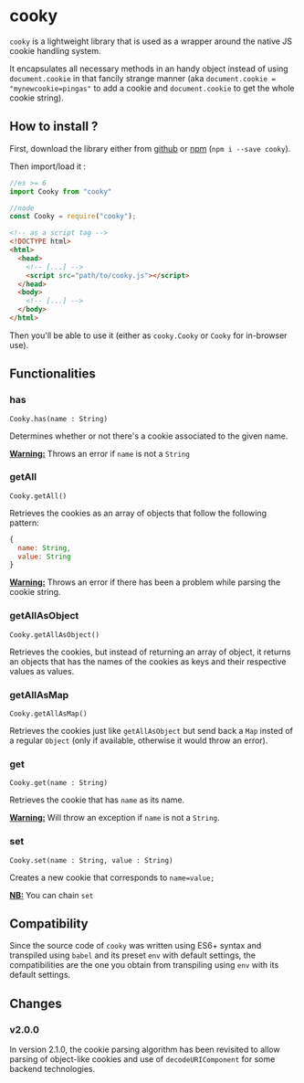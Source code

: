 # cooky

`cooky` is a lightweight library that is used as a wrapper around the native JS cookie handling system.

It encapsulates all necessary methods in an handy object instead of using `document.cookie` in that fancily strange manner (aka `document.cookie = "mynewcookie=pingas"` to add a cookie and `document.cookie` to get the whole cookie string).



## How to install ?

First, download the library either from [github]() or [npm]() (`npm i --save cooky`).

Then import/load it :

```js
//es >= 6
import Cooky from "cooky"
```

```js
//node
const Cooky = require("cooky");
```

```html
<!-- as a script tag -->
<!DOCTYPE html>
<html>
  <head>
    <!-- [...] -->
    <script src="path/to/cooky.js"></script>
  </head>
  <body>
    <!-- [...] -->
  </body>
</html>
```

Then you'll be able to use it (either as `cooky.Cooky` or `Cooky` for in-browser use).



## Functionalities

### has

`Cooky.has(name : String)`

Determines whether or not there's a cookie associated to the given name.

**<u>Warning:</u>** Throws an error if `name` is not a `String`



### getAll

`Cooky.getAll()`

Retrieves the cookies as an array of objects that follow the following pattern:

```js
{
  name: String,
  value: String
}
```

**<u>Warning:</u>** Throws an error if there has been a problem while parsing the cookie string.



### getAllAsObject

`Cooky.getAllAsObject()`

Retrieves the cookies, but instead of returning an array of object, it returns an objects that has the names of the cookies as keys and their respective values as values.



### getAllAsMap

`Cooky.getAllAsMap()`

Retrieves the cookies just like `getAllAsObject` but send back a `Map` insted of a regular `Object` (only if available, otherwise it would throw an error).



### get

`Cooky.get(name : String)`

Retrieves the cookie that has `name` as its name.

**<u>Warning:</u>** Will throw an exception if `name` is not a `String`.



### set

`Cooky.set(name : String, value : String)`

Creates a new cookie that corresponds to `name=value; ` 

**<u>NB:</u>** You can chain `set`



## Compatibility

Since the source code of `cooky` was written using ES6+ syntax and transpiled using `babel` and its preset `env` with default settings, the compatibilities are the one you obtain from transpiling using `env` with its default settings.

## Changes
### v2.0.0
In version 2.1.0, the cookie parsing algorithm has been revisited to allow parsing of object-like cookies and use of `decodeURIComponent` for some backend technologies.